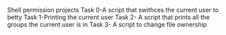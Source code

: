 Shell permission projects
Task 0-A script that swithces the current user to betty
Task 1-Printing the current user
Task 2- A script that prints all the groups the current user is in
Task 3- A script to change file ownership
